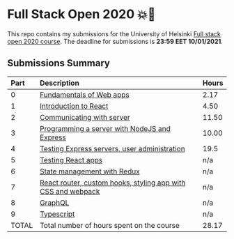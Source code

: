 # Full Stack Open 2020 :boom::rocket:

This repo contains my submissions for the University of Helsinki [Full stack
open 2020 course](https://fullstackopen.com/en/). The deadline for submissions
is **23:59 EET 10/01/2021**.

## Submissions Summary

| Part  | Description                                                                                        | Hours |
| :---- | :------------------------------------------------------------------------------------------------- | :---- |
| 0     | [Fundamentals of Web apps](https://fullstackopen.com/en/part0)                                     | 2.17  |
| 1     | [Introduction to React](https://fullstackopen.com/en/part1)                                        | 4.50  |
| 2     | [Communicating with server](https://fullstackopen.com/en/part2)                                    | 11.50 |
| 3     | [Programming a server with NodeJS and Express](https://fullstackopen.com/en/part3)                 | 10.00 |
| 4     | [Testing Express servers, user administration](https://fullstackopen.com/en/part4)                 | 19.5  |
| 5     | [Testing React apps](https://fullstackopen.com/en/part5)                                           | n/a   |
| 6     | [State management with Redux](https://fullstackopen.com/en/part6)                                  | n/a   |
| 7     | [React router, custom hooks, styling app with CSS and webpack](https://fullstackopen.com/en/part7) | n/a   |
| 8     | [GraphQL](https://fullstackopen.com/en/part8)                                                      | n/a   |
| 9     | [Typescript](https://fullstackopen.com/en/part9)                                                   | n/a   |
| TOTAL | Total number of hours spent on the course                                                          | 28.17 |
